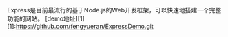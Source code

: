 Express是目前最流行的基于Node.js的Web开发框架，可以快速地搭建一个完整功能的网站。
[demo地址][1]
[1]:https://github.com/fengyueran/ExpressDemo.git 